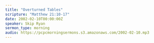 ```yaml
---
title: "Overturned Tables"
scripture: "Matthew 21:10-17"
date: 2002-02-10T00:00:00Z
speaker: Skip Ryan
sermon_type: morning
audio: https://pcpcmorningsermons.s3.amazonaws.com/2002-02-10.mp3 
---
```



